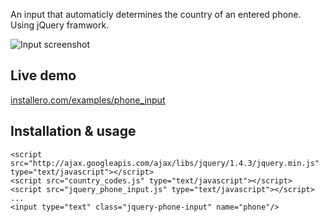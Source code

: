 An input that automaticly determines the country of an entered phone. Using jQuery framwork.

![Input screenshot](https://raw.github.com/installero/jqeury_phone_input/master/demo.png)

## Live demo

[installero.com/examples/phone_input](http://installero.ru/examples/phone_input.html)

## Installation & usage

    <script src="http://ajax.googleapis.com/ajax/libs/jquery/1.4.3/jquery.min.js" type="text/javascript"></script>
    <script src="country_codes.js" type="text/javascript"></script>
    <script src="jquery_phone_input.js" type="text/javascript"></script>
    ...
    <input type="text" class="jquery-phone-input" name="phone"/>
